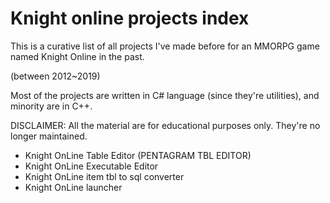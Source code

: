 # Knight online projects index

This is a curative list of all projects I've made before for an MMORPG game named Knight Online in the past.

(between 2012~2019)

Most of the projects are written in C# language (since they're utilities), and minority are in C++.

DISCLAIMER: All the material are for educational purposes only. They're no longer maintained.

- Knight OnLine Table Editor (PENTAGRAM TBL EDITOR)
- Knight OnLine Executable Editor
- Knight OnLine item tbl to sql converter
- Knight OnLine launcher
